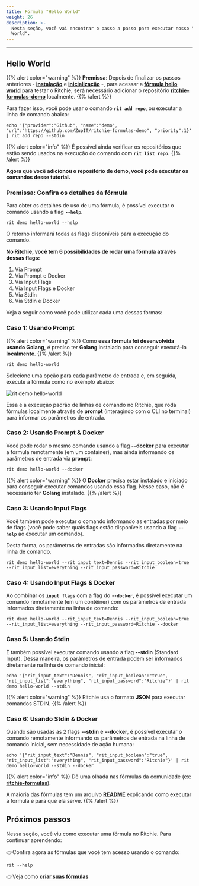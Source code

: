 ```yaml
---
title: Fórmula "Hello World"
weight: 26
description: >-
  Nesta seção, você vai encontrar o passo a passo para executar nosso "Hello
  World".
---
```


---

## Hello World

{{% alert color="warning" %}}
**Premissa**: Depois de finalizar os passos anteriores -  [**instalação**](../../../getting-started/instalacao-cli/) e [**inicialização**](../../../getting-started/inicializacao-cli) -,  para acessar a [**fórmula hello world**](https://github.com/ZupIT/ritchie-formulas/tree/master/demo/hello-world) para testar o Ritchie, será necessário adicionar o repositório [**ritchie-formulas-demo**](https://github.com/ZupIT/ritchie-formulas-demo) localmente.
{{% /alert %}}

Para fazer isso, você pode usar o comando **`rit add repo`**, ou executar a linha de comando abaixo:

```text
echo '{"provider":"Github", "name":"demo", "url":"https://github.com/ZupIT/ritchie-formulas-demo", "priority":1}' | rit add repo --stdin
```

{{% alert color="info" %}}
É possível ainda verificar os repositórios que estão sendo usados na execução do comando com **`rit list repo`**.
{{% /alert %}}

**Agora que você adicionou o repositório de demo, você pode executar os comandos desse tutorial.**

### **Premissa: Confira os detalhes da fórmula**

Para obter os detalhes de uso de uma fórmula, é possível executar o comando usando a flag **`--help`**.

```text
rit demo hello-world --help
```

O retorno informará todas as flags disponíveis para a execução do comando.

**No Ritchie, você tem 6 possibilidades de rodar uma fórmula através dessas flags:**

1. Via Prompt
2. Via Prompt e Docker
3. Via Input Flags
4. Via Input Flags e Docker
5. Via Stdin
6. Via Stdin e Docker

Veja a seguir como você pode utilizar cada uma dessas formas:

### Caso 1: Usando Prompt

{{% alert color="warning" %}}
Como **essa fórmula  foi desenvolvida usando Golang**, é preciso ter **Golang** instalado para conseguir  executá-la **localmente**.
{{% /alert %}}

```text
rit demo hello-world
```

Selecione uma opção para cada parâmetro de entrada e, em seguida, execute a fórmula como no exemplo abaixo:

![rit demo hello-world](/large-gif-1054x366-%20%281%29.gif)

Essa é a execução padrão de linhas de comando no Ritchie, que roda fórmulas localmente através de **prompt** \(interagindo com o CLI no terminal\) para informar os parâmetros de entrada.

### Caso 2: Usando Prompt & Docker

Você pode rodar o mesmo comando usando a flag **--docker** para executar a fórmula remotamente \(em um container\), mas ainda informando os parâmetros de entrada via **prompt**:

```text
rit demo hello-world --docker
```

{{% alert color="warning" %}}
O **Docker** precisa estar instalado e iniciado para conseguir executar comandos usando essa flag.
Nesse caso, não é necessário ter **Golang** instalado.
{{% /alert %}}

### Caso 3: Usando Input Flags

Você também pode executar o comando informando as entradas por meio de flags \(você pode saber quais flags estão disponíveis usando  a flag **`--help`** ao executar um comando\). 

Desta forma, os parâmetros de entradas são informados diretamente na linha de comando.

```
rit demo hello-world --rit_input_text=Dennis --rit_input_boolean=true --rit_input_list=everything --rit_input_password=Ritchie
```



### Caso 4: Usando Input Flags & Docker

Ao combinar os **`input flags`** com a flag do **`--docker`**, é possível executar um comando remotamente \(em um contêiner\) com os parâmetros de entrada informados diretamente na linha de comando:

```
rit demo hello-world --rit_input_text=Dennis --rit_input_boolean=true --rit_input_list=everything --rit_input_password=Ritchie --docker
```

### Caso 5: Usando Stdin

É também possível executar comando usando a flag **--stdin** \(Standard Input\). Dessa maneira, os parâmetros de entrada podem ser informados diretamente na linha de comando inicial:

```
echo '{"rit_input_text":"Dennis", "rit_input_boolean":"true", "rit_input_list":"everything", "rit_input_password":"Ritchie"}' | rit demo hello-world --stdin
```

{{% alert color="warning" %}}
Ritchie usa o formato **JSON** para executar comandos STDIN.
{{% /alert %}}



### Caso 6: Usando Stdin & Docker

Quando são usadas as 2 flags **--stdin** e **--docker**, é possível executar o comando remotamente informando os parâmetros de entrada na linha de comando inicial, sem necessidade de ação humana:

```text
echo '{"rit_input_text":"Dennis", "rit_input_boolean":"true", "rit_input_list":"everything", "rit_input_password":"Ritchie"}' | rit demo hello-world --stdin --docker
```

{{% alert color="info" %}}
Dê uma olhada nas fórmulas da comunidade \(ex: [**ritchie-formulas**](https://github.com/ZupIT/ritchie-formulas)\).

A maioria das fórmulas tem um arquivo [**README**](https://github.com/ZupIT/ritchie-formulas/tree/master/demo/hello-world) explicando como executar a fórmula e para que ela serve.
{{% /alert %}}

## Próximos passos

Nessa seção, você viu como executar uma fórmula no Ritchie. Para continuar aprendendo:

👉Confira agora as fórmulas que você tem acesso usando o comando:

```text
rit --help
```

👉Veja como [**criar suas fórmulas**](../../como-criar-formulas)
